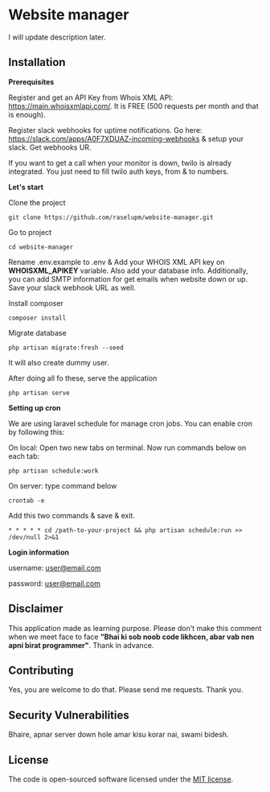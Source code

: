 # Website manager

I will update description later. 

## Installation

**Prerequisites**

Register and get an API Key from Whois XML API: https://main.whoisxmlapi.com/. It is FREE (500 requests per month and that is enough).

Register slack webhooks for uptime notifications. Go here: https://slack.com/apps/A0F7XDUAZ-incoming-webhooks & setup your slack. Get webhooks UR.

If you want to get a call when your monitor is down, twilo is already integrated. You just need to fill twilo auth keys, from & to numbers. 


**Let's start**

Clone the project 

`git clone https://github.com/raselupm/website-manager.git`

Go to project 

`cd website-manager`

Rename .env.example to .env & Add your WHOIS XML API key on **WHOISXML_APIKEY** variable. Also add your database info. Additionally, you can add SMTP information for get emails when website down or up. Save your slack webhook URL as well.

Install composer

`composer install`

Migrate database

`php artisan migrate:fresh --seed`

It will also create dummy user. 

After doing all fo these, serve the application

`php artisan serve`

**Setting up cron**

We are using laravel schedule for manage cron jobs. You can enable cron by following this:

On local: Open two new tabs on terminal. Now run commands below on each tab: 

`php artisan schedule:work`

On server: type command below

`crontab -e`

Add this two commands & save & exit. 

`* * * * * cd /path-to-your-project && php artisan schedule:run >> /dev/null 2>&1`

**Login information**

username: user@email.com

password: user@email.com


## Disclaimer

This application made as learning purpose. Please don't make this comment when we meet face to face **"Bhai ki sob noob code likhcen, abar vab nen apni birat programmer"**. Thank in advance.


## Contributing

Yes, you are welcome to do that. Please send me requests. Thank you. 


## Security Vulnerabilities

Bhaire, apnar server down hole amar kisu korar nai, swami bidesh. 

## License

The code is open-sourced software licensed under the [MIT license](https://opensource.org/licenses/MIT).
